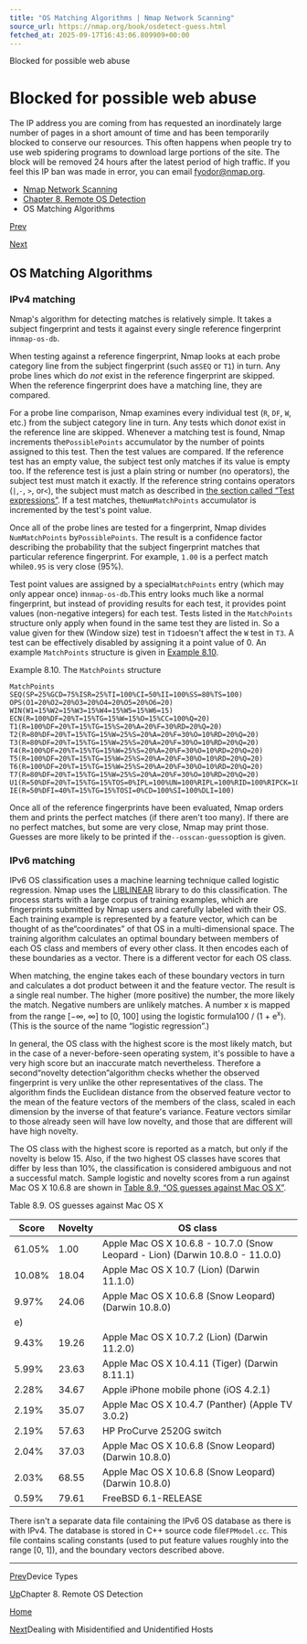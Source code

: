 ```yaml
---
title: "OS Matching Algorithms | Nmap Network Scanning"
source_url: https://nmap.org/book/osdetect-guess.html
fetched_at: 2025-09-17T16:43:06.809909+00:00
---
```


Blocked for possible web abuse

Blocked for possible web abuse
==========

The IP address you are coming from has requested an inordinately large number of pages in a short amount of time and has been temporarily blocked to conserve our resources. This often happens when people try to use web spidering programs to download large portions of the site. The block will be removed 24 hours after the latest period of high traffic. If you feel this IP ban was made in error, you can email fyodor@nmap.org.

* [Nmap Network Scanning](https://nmap.org/book/toc.html)
* [Chapter 8. Remote OS Detection](https://nmap.org/book/osdetect.html)
* OS Matching Algorithms

[Prev](https://nmap.org/book/osdetect-device-types.html)

[Next](https://nmap.org/book/osdetect-unidentified.html)

OS Matching Algorithms
----------

### IPv4 matching ###

Nmap's algorithm for detecting matches is relatively simple. It
takes []() a subject fingerprint and tests it
against every single reference fingerprint in`nmap-os-db`.

When testing against a reference fingerprint, Nmap looks at each
probe category line from the subject fingerprint (such as`SEQ` or `T1`) in turn. Any probe
lines which do *not* exist in the reference
fingerprint are skipped. When the reference fingerprint does have a
matching line, they are compared.

For a probe line comparison, Nmap examines every individual test
(`R`, `DF`, `W`,
etc.) from the subject category line in turn. Any tests which do*not* exist in the reference line are skipped.
Whenever a matching test is found, Nmap increments the`PossiblePoints` accumulator by the number of points
assigned to this test. Then the test values are compared. If the
reference test has an empty value, the subject test only matches if
its value is empty too. If the reference test is just a plain string
or number (no operators), the subject test must match it exactly. If
the reference string contains operators (`|`,`-`, `>`, or`<`), the subject must match as described in [the section called “Test expressions”](https://nmap.org/book/osdetect-fingerprint-format.html#osdetect-test-expressions). If a test matches, the`NumMatchPoints` accumulator is incremented by the
test's point value.

Once all of the probe lines are tested for a fingerprint, Nmap
divides `NumMatchPoints` by`PossiblePoints`. The result is a confidence factor
describing the probability that the subject fingerprint matches that
particular reference fingerprint. For example, `1.00` is a perfect match while`0.95` is very close (95%).

Test point values are assigned by a special`MatchPoints` entry (which may only appear once) in`nmap-os-db`.[]()This entry looks much like a
normal fingerprint, but instead of providing results for each test, it
provides point values (non-negative integers) for each test. Tests
listed in the `MatchPoints` structure only apply when
found in the same test they are listed in. So a value given for the`W` (Window size) test in `T1`doesn't affect the `W` test in `T3`.
A test can be effectively disabled by assigning it a point value of 0.
An example `MatchPoints` structure is given in [Example 8.10](https://nmap.org/book/osdetect-guess.html#osdetect-ex-matchpoints).

Example 8.10. The `MatchPoints` structure

[]()

```
MatchPoints
SEQ(SP=25%GCD=75%ISR=25%TI=100%CI=50%II=100%SS=80%TS=100)
OPS(O1=20%O2=20%O3=20%O4=20%O5=20%O6=20)
WIN(W1=15%W2=15%W3=15%W4=15%W5=15%W6=15)
ECN(R=100%DF=20%T=15%TG=15%W=15%O=15%CC=100%Q=20)
T1(R=100%DF=20%T=15%TG=15%S=20%A=20%F=30%RD=20%Q=20)
T2(R=80%DF=20%T=15%TG=15%W=25%S=20%A=20%F=30%O=10%RD=20%Q=20)
T3(R=80%DF=20%T=15%TG=15%W=25%S=20%A=20%F=30%O=10%RD=20%Q=20)
T4(R=100%DF=20%T=15%TG=15%W=25%S=20%A=20%F=30%O=10%RD=20%Q=20)
T5(R=100%DF=20%T=15%TG=15%W=25%S=20%A=20%F=30%O=10%RD=20%Q=20)
T6(R=100%DF=20%T=15%TG=15%W=25%S=20%A=20%F=30%O=10%RD=20%Q=20)
T7(R=80%DF=20%T=15%TG=15%W=25%S=20%A=20%F=30%O=10%RD=20%Q=20)
U1(R=50%DF=20%T=15%TG=15%TOS=0%IPL=100%UN=100%RIPL=100%RID=100%RIPCK=100%RUCK=100%RUL=100%RUD=100)
IE(R=50%DFI=40%T=15%TG=15%TOSI=0%CD=100%SI=100%DLI=100)

```

Once all of the reference fingerprints have been evaluated, Nmap
orders them and prints the perfect matches (if there aren't too many).
If there are no perfect matches, but some are very close, Nmap may
print those. Guesses are more likely to be printed if the`--osscan-guess`[]()option is given.

### IPv6 matching ###

IPv6 OS classification uses a machine learning technique called logistic
regression. Nmap uses the [LIBLINEAR](http://www.csie.ntu.edu.tw/~cjlin/liblinear/) library to do this classification. The process starts with a large
corpus of training examples, which are fingerprints submitted by Nmap
users and carefully labeled with their OS. Each training example is
represented by a feature vector, which can be thought of as the“coordinates” of that OS in a multi-dimensional space. The
training algorithm calculates an optimal boundary between members of
each OS class and members of every other class. It then encodes each of
these boundaries as a vector. There is a different vector for each OS
class.

When matching, the engine takes each of these boundary vectors in turn
and calculates a dot product between it and the feature vector. The
result is a single real number. The higher (more positive) the number,
the more likely the match. Negative numbers are unlikely matches. A
number x is mapped from the range
[−∞, ∞] to [0, 100] using the logistic formula100 / (1 + e<sup>x</sup>).
(This is the source of the name “logistic regression”.)

In general, the OS class with the highest score is the most likely
match, but in the case of a never-before-seen operating system, it's
possible to have a very high score but an inaccurate match nevertheless.
Therefore a second“novelty detection”[]()algorithm checks whether the observed fingerprint is very unlike the
other representatives of the class. The algorithm finds the Euclidean
distance from the observed feature vector to the mean of the feature
vectors of the members of the class, scaled in each dimension by the
inverse of that feature's variance. Feature vectors similar to those
already seen will have low novelty, and those that are different will
have high novelty.

The OS class with the highest score is reported as a match, but only if
the novelty is below 15. Also, if the two highest OS classes have scores
that differ by less than 10%, the classification is considered ambiguous
and not a successful match.
Sample logistic and novelty scores from a run against Mac OS X 10.6.8
are shown in [Table 8.9, “OS guesses against Mac OS X”](https://nmap.org/book/osdetect-guess.html#osdetect-guess-ipv6-guesses).

Table 8.9. OS guesses against Mac OS X

|Score |Novelty|                                  OS class                                   |
|------|-------|-----------------------------------------------------------------------------|
|61.05%| 1.00  |Apple Mac OS X 10.6.8 - 10.7.0 (Snow Leopard - Lion) (Darwin 10.8.0 - 11.0.0)|
|10.08%| 18.04 |                 Apple Mac OS X 10.7 (Lion) (Darwin 11.1.0)                  |
|9.97% | 24.06 |            Apple Mac OS X 10.6.8 (Snow Leopard) (Darwin 10.8.0)             |
|  e)  |       |                                                                             |
|9.43% | 19.26 |                Apple Mac OS X 10.7.2 (Lion) (Darwin 11.2.0)                 |
|5.99% | 23.63 |               Apple Mac OS X 10.4.11 (Tiger) (Darwin 8.11.1)                |
|2.28% | 34.67 |                    Apple iPhone mobile phone (iOS 4.2.1)                    |
|2.19% | 35.07 |              Apple Mac OS X 10.4.7 (Panther) (Apple TV 3.0.2)               |
|2.19% | 57.63 |                          HP ProCurve 2520G switch                           |
|2.04% | 37.03 |            Apple Mac OS X 10.6.8 (Snow Leopard) (Darwin 10.8.0)             |
|2.03% | 68.55 |            Apple Mac OS X 10.6.8 (Snow Leopard) (Darwin 10.8.0)             |
|0.59% | 79.61 |                             FreeBSD 6.1-RELEASE                             |

There isn't a separate data file containing the IPv6 OS database as
there is with IPv4. The database is stored in C++ source code file`FPModel.cc`. This file contains scaling constants
(used to put feature values roughly into the range [0, 1]), and
the boundary vectors described above.

---

[Prev](https://nmap.org/book/osdetect-device-types.html)Device Types

[Up](https://nmap.org/book/osdetect.html)Chapter 8. Remote OS Detection

[Home](https://nmap.org/book/toc.html)

[Next](https://nmap.org/book/osdetect-unidentified.html)Dealing with Misidentified and Unidentified Hosts